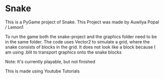 # Snake

This is a PyGame project of Snake.
This Project was made by Auwliya Popal / Lemon1

To run the game both the snake-project and the graphics folder need to be in the same folder.
The code uses Vector2 to simulate a grid, where the snake consists of blocks in the grid. It does not look like a block because I am using .blit to transport graphics onto the snake blocks

Note: It's currently playable, but not finished

This is made using Youtube Tutorials